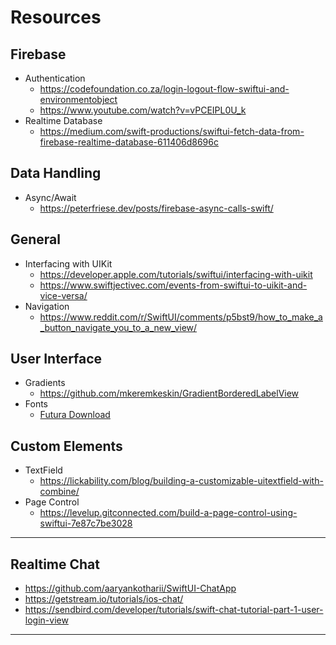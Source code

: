 # Resources

## Firebase
- Authentication
    - https://codefoundation.co.za/login-logout-flow-swiftui-and-environmentobject
    - https://www.youtube.com/watch?v=vPCEIPL0U_k
- Realtime Database
    - https://medium.com/swift-productions/swiftui-fetch-data-from-firebase-realtime-database-611406d8696c

## Data Handling
- Async/Await
    - https://peterfriese.dev/posts/firebase-async-calls-swift/
    
## General
- Interfacing with UIKit
    - https://developer.apple.com/tutorials/swiftui/interfacing-with-uikit
    - https://www.swiftjectivec.com/events-from-swiftui-to-uikit-and-vice-versa/
- Navigation
    - https://www.reddit.com/r/SwiftUI/comments/p5bst9/how_to_make_a_button_navigate_you_to_a_new_view/
    
## User Interface
- Gradients
    - https://github.com/mkeremkeskin/GradientBorderedLabelView
- Fonts
    - [Futura Download](https://freefontsvault.com/download/futura-font/)

## Custom Elements
- TextField
    - https://lickability.com/blog/building-a-customizable-uitextfield-with-combine/
- Page Control
    - https://levelup.gitconnected.com/build-a-page-control-using-swiftui-7e87c7be3028

---

## Realtime Chat
- https://github.com/aaryankotharii/SwiftUI-ChatApp
- https://getstream.io/tutorials/ios-chat/
- https://sendbird.com/developer/tutorials/swift-chat-tutorial-part-1-user-login-view

---
